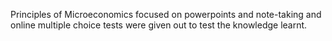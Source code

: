Principles of Microeconomics focused on powerpoints and note-taking and online multiple choice tests were given out to test the knowledge learnt.